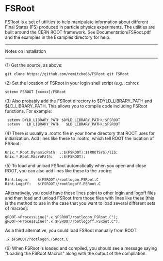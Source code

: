 # FSRoot

FSRoot is a set of utilities to help manipulate information about different Final States (FS) produced in particle physics experiments.  The utilities are built around the CERN ROOT framework.  See Documentation/FSRoot.pdf and the examples in the Examples directory for help.


*********************
Notes on Installation
*********************

(1) Get the source, as above:

    git clone https://github.com/remitche66/FSRoot.git FSRoot

(2) Set the location of FSRoot in your login shell script (e.g. .cshrc):

    setenv FSROOT [xxxxx]/FSRoot

(3) Also probably add the FSRoot directory to $DYLD_LIBRARY_PATH and $LD_LIBRARY_PATH.  This allows you to compile code including FSRoot functions.  For example:

     setenv DYLD_LIBRARY_PATH $DYLD_LIBRARY_PATH\:$FSROOT
     setenv   LD_LIBRARY_PATH   $LD_LIBRARY_PATH\:$FSROOT

(4) There is usually a .rootrc file in your home directory that ROOT uses for initialization.  Add lines like these to .rootrc, which tell ROOT the location of FSRoot:

    Unix.*.Root.DynamicPath: .:$(FSROOT):$(ROOTSYS)/lib:
    Unix.*.Root.MacroPath:   .:$(FSROOT):

(5) To load and unload FSRoot automatically when you open and close ROOT, you can also add lines like these to the .rootrc:

    Rint.Logon:    $(FSROOT)/rootlogon.FSRoot.C
    Rint.Logoff:   $(FSROOT)/rootlogoff.FSRoot.C

Alternatively, you could have those lines point to other login and logoff files and then load and unload FSRoot from those files with lines like these [this is the method to use in the case that you want to load several different sets of macros]:

    gROOT->ProcessLine(".x $FSROOT/rootlogon.FSRoot.C");
    gROOT->ProcessLine(".x $FSROOT/rootlogoff.FSRoot.C");

As a third alternative, you could load FSRoot manually from ROOT:

    .x $FSROOT/rootlogon.FSRoot.C


(6) When FSRoot is loaded and compiled, you should see a message saying "Loading the FSRoot Macros" along with the output of the compilation.  



